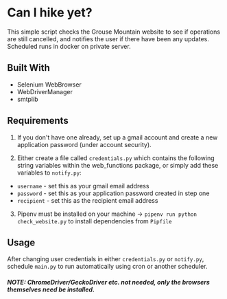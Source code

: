# Can I hike yet?
This simple script checks the Grouse Mountain website to see if operations are still cancelled, and notifies the user if there have been any updates. Scheduled runs in docker on private server.

## Built With
- Selenium WebBrowser
- WebDriverManager
- smtplib

## Requirements
1. If you don't have one already, set up a gmail account and create a new application password (under account security). 

2. Either create a file called `credentials.py` which contains the following string variables within the web_functions package, or simply add these variables to `notify.py`:
- `username` - set this as your gmail email address
- `password` - set this as your application password created in step one
- `recipient` - set this as the recipient email address 

3. Pipenv must be installed on your machine -> `pipenv run python check_website.py` to install dependencies from `Pipfile`

## Usage
After changing user credentials in either `credentials.py` or `notify.py`, schedule `main.py` to run automatically using cron or another scheduler.

##### NOTE: ChromeDriver/GeckoDriver etc. not needed, only the browsers themselves need be installed.
